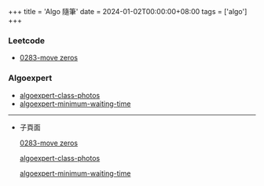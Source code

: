 +++
title = 'Algo 隨筆'
date = 2024-01-02T00:00:00+08:00
tags = ['algo']
+++

### Leetcode

- [0283-move zeros](Algo%20%E9%9A%A8%E7%AD%86%2086f57ecd943b4daf81a556fa59191f0e/0283-move%20zeros%207d51da3409874d968872f8b3cf8b139c.md)

### Algoexpert

- [algoexpert-class-photos](Algo%20%E9%9A%A8%E7%AD%86%2086f57ecd943b4daf81a556fa59191f0e/algoexpert-class-photos%202c7196856ba04789a9b82a4af2f87c55.md)
- [algoexpert-minimum-waiting-time](Algo%20%E9%9A%A8%E7%AD%86%2086f57ecd943b4daf81a556fa59191f0e/algoexpert-minimum-waiting-time%2033a9bc6a5925436ab92d22beba5b2bbf.md)

---

- 子頁面
    
    [0283-move zeros](Algo%20%E9%9A%A8%E7%AD%86%2086f57ecd943b4daf81a556fa59191f0e/0283-move%20zeros%207d51da3409874d968872f8b3cf8b139c.md)
    
    [algoexpert-class-photos](Algo%20%E9%9A%A8%E7%AD%86%2086f57ecd943b4daf81a556fa59191f0e/algoexpert-class-photos%202c7196856ba04789a9b82a4af2f87c55.md)
    
    [algoexpert-minimum-waiting-time](Algo%20%E9%9A%A8%E7%AD%86%2086f57ecd943b4daf81a556fa59191f0e/algoexpert-minimum-waiting-time%2033a9bc6a5925436ab92d22beba5b2bbf.md)